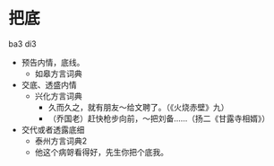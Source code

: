 # 把底
ba3 di3
+ 预告内情，底线。
  * 如皋方言词典
+ 交底、透盛内情
  * 兴化方言词典
    - 久而久之，就有朋友～给文聘了。（《火烧赤壁》九）
    - （乔国老）赶快枪步向前，～把刘备……（扬二《甘露寺相婿》）
+ 交代或者透露底细
  * 泰州方言词典2
  - 他这个病哿看得好，先生你把个底我。
